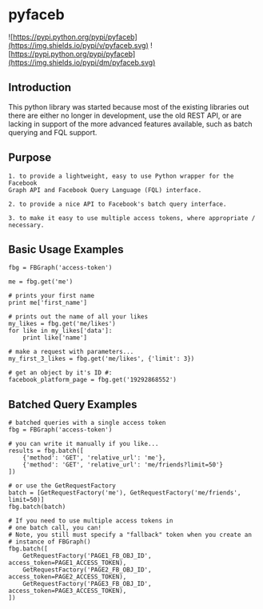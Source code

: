 pyfaceb
=======

![https://pypi.python.org/pypi/pyfaceb](https://img.shields.io/pypi/v/pyfaceb.svg)
![https://pypi.python.org/pypi/pyfaceb](https://img.shields.io/pypi/dm/pyfaceb.svg)


Introduction
------------

This python library was started because most of the existing libraries
out there are either no longer in development, use the old REST API, or
are lacking in support of the more advanced features available, such as
batch querying and FQL support.

Purpose
-------

    1. to provide a lightweight, easy to use Python wrapper for the Facebook
    Graph API and Facebook Query Language (FQL) interface.

    2. to provide a nice API to Facebook's batch query interface.

    3. to make it easy to use multiple access tokens, where appropriate /
    necessary.

Basic Usage Examples
--------------------

    fbg = FBGraph('access-token')
     
    me = fbg.get('me')
     
    # prints your first name
    print me['first_name']
     
    # prints out the name of all your likes
    my_likes = fbg.get('me/likes')
    for like in my_likes['data']:
        print like['name']
     
    # make a request with parameters...
    my_first_3_likes = fbg.get('me/likes', {'limit': 3})
     
    # get an object by it's ID #:
    facebook_platform_page = fbg.get('19292868552')

Batched Query Examples
----------------------

    # batched queries with a single access token
    fbg = FBGraph('access-token')

    # you can write it manually if you like...
    results = fbg.batch([
        {'method': 'GET', 'relative_url': 'me'},
        {'method': 'GET', 'relative_url': 'me/friends?limit=50'}
    ])

    # or use the GetRequestFactory
    batch = [GetRequestFactory('me'), GetRequestFactory('me/friends', limit=50)]
    fbg.batch(batch)

    # If you need to use multiple access tokens in
    # one batch call, you can!
    # Note, you still must specify a "fallback" token when you create an
    # instance of FBGraph()
    fbg.batch([
        GetRequestFactory('PAGE1_FB_OBJ_ID', access_token=PAGE1_ACCESS_TOKEN),
        GetRequestFactory('PAGE2_FB_OBJ_ID', access_token=PAGE2_ACCESS_TOKEN),
        GetRequestFactory('PAGE3_FB_OBJ_ID', access_token=PAGE3_ACCESS_TOKEN),
    ])
   
